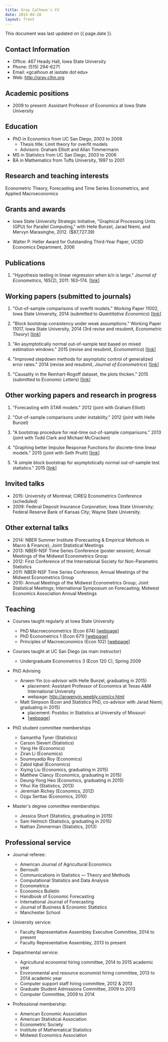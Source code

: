 ```yaml
---
title: Gray Calhoun's CV
date: 2015-04-28
layout: front
---
```


This document was last updated on {{ page.date }}.

Contact Information
-------------------
* Office: 467 Heady Hall, Iowa State University
* Phone:  (515) 294-6271
* Email:  «gcalhoun at iastate dot edu»
* Web:    <http://gray.clhn.org>

Academic positions
------------------
* 2009 to present: Assistant Professor of Economics at Iowa State University

Education
---------

* PhD in Economics from UC San Diego, 2003 to 2009
  * Thesis title: Limit theory for overfit models
  * Advisors: Graham Elliott and Allan Timmermann
* MS in Statistics from UC San Diego, 2003 to 2006
* BA in Mathematics from Tufts University, 1997 to 2001

Research and teaching interests
-------------------------------

Econometric Theory, Forecasting and Time Series Econometrics, and
Applied Macroeconomics

Grants and awards
-----------------

* Iowa State University Strategic Initiative, "Graphical Processing
  Units (GPU) for Parallel Computing," with Helle Bunzel, Jarad Niemi,
  and Mervyn Marasinghe, 2012. ($87,727.39)

* Walter P. Heller Award for Outstanding Third-Year Paper, UCSD Economics
  Department, 2006

Publications
------------

1. "Hypothesis testing in linear regression when *k/n* is large."
   *Journal of Econometrics*, 165(2), 2011: 163–174.
   [[link](http://www.econ.iastate.edu/research/working-papers/p12216)]

Working papers (submitted to journals)
--------------------------------------

1. "Out-of-sample comparisons of overfit models." Working Paper 11002,
   Iowa State University, 2014 (submitted to *Quantitative Economics*)
   [[link](http://www.econ.iastate.edu/research/working-papers/p12462)]

2. "Block bootstrap consistency under weak assumptions." Working Paper
   11017, Iowa State University, 2014 (3rd revise and resubmit,
   *Econometric Theory*)
   [[link](http://www.econ.iastate.edu/research/working-papers/p14313)]

3. "An asymptotically normal out-of-sample test based on mixed
   estimation windows." 2015 (revise and resubmit, *Econometrica*)
   [[link](dl/calhoun-mixed-window.pdf)]

4. "Improved stepdown methods for asymptotic control of generalized
   error rates." 2014 (revise and resubmit, *Journal of Econometrics*)
   [[link](dl/calhoun-stepdown.pdf)]

5. "Causality in the Reinhart-Rogoff dataset, the plots thicken." 2015
   (submitted to *Economic Letters*)
   [[link](dl/calhoun-rr-graphics.pdf)]

Other working papers and research in progress
---------------------------------------------

1. "Forecasting with STAR models." 2012 (joint with Graham Elliott)

2. "Out-of-sample comparisons under instability." 2012 (joint with
   Helle Bunzel)

3. "A bootstrap procedure for real-time out-of-sample comparisons."
   2013 (joint with Todd Clark and Michael McCracken)

4. "Graphing better Impulse Response Functions for discrete-time
   linear models." 2015 (joint with Seth Pruitt)
   [[link](dl/calhoun-smooth-irf.pdf)]

5. "A simple block bootstrap for asymptotically normal out-of-sample
   test statistics." 2015
   [[link](dl/calhoun-oosbootstrap.pdf)]

Invited talks
-------------

* 2015: University of Montreal; CIREQ Econometrics Conference (scheduled)
* 2009: Federal Deposit Insurance Corporation; Iowa State University;
  Federal Reserve Bank of Kansas City; Wayne State University.

Other external talks
--------------------

* 2014: NBER Summer Institute (Forecasting & Empirical Methods in Macro
  & Finance); Joint Statistical Meetings
* 2013: NBER-NSF Time Series Conference (poster session); Annual
  Meetings of the Midwest Econometrics Group
* 2012: First Conference of the International Society for Non-Parametric
  Statistics
* 2011: NBER-NSF Time Series Conference; Annual Meetings of the Midwest
  Econometrics Group
* 2010: Annual Meetings of the Midwest Econometrics Group; Joint
  Statistical Meetings; International Symposium on Forecasting;
  Midwest Economics Association Annual Meetings

Teaching
--------

* Courses taught regularly at Iowa State University

  * PhD Macroeconometrics (Econ 674) [[webpage](/674)]
  * PhD Econometrics 1 (Econ 671) [[webpage](/671)]
  * Principles of Macroeconomics (Econ 102) [[webpage](/102)]

* Courses taught at UC San Diego (as main instructor)
  * Undergraduate Econometrics 3 (Econ 120 C), Spring 2009

* PhD Advising

  * Anwen Yin (co-advisor with Helle Bunzel, graduating in 2015)
    * placement: Assistant Professor of Economics at Texas A&M International University
    * webpage: <http://anwenyin.weebly.com/cv.html>
  * Matt Simpson (Econ and Statistics PhD, co-advisor with Jarad
    Niemi; graduating in 2015)
    * placement: Postdoc in Statistics at University of Missouri
    * [[webpage](http://www.themattsimpson.com)]

* PhD student committee memberships

  * Samantha Tyner (Statistics)
  * Carson Sievert (Statistics)
  * Yang He (Economics)
  * Ziran Li (Economics)
  * Soumnyadip Roy (Economics)
  * Zabid Iqbal (Economics)
  * Xiying Liu (Economics, graduating in 2015)
  * Matthew Clancy (Economics, graduating in 2015)
  * Deung-Yong Heo (Economics, graduating in 2015)
  * Yihui Xie (Statistics, 2013)
  * Jeremiah Richey (Economics, 2012)
  * Ozgu Serttas (Economics, 2010)

* Master's degree committee memberships:

  * Jessica Short (Statistics, graduating in 2015)
  * Sam Helmich (Statistics, graduating in 2015)
  * Nathan Zimmerman (Statistics, 2013)

Professional service
--------------------

* Journal referee:

  * American Journal of Agricultural Economics
  * Bernoulli
  * Communications in Statistics — Theory and Methods
  * Computational Statistics and Data Analysis
  * Econometrica
  * Economics Bulletin
  * Handbook of Economic Forecasting
  * International Journal of Forecasting
  * Journal of Business & Economic Statistics
  * Manchester School

* University service:

  * Faculty Representative Assembley Executive Committee, 2014 to present
  * Faculty Representative Assembley, 2013 to present

* Departmental service:

  * Agricultural economist hiring committee, 2014 to 2015 academic year
  * Environmental and resource economist hiring committee, 2013 to
    2014 academic year
  * Computer support staff hiring committee, 2012 & 2013
  * Graduate Student Admissions Committee, 2009 to 2013
  * Computer Committee, 2009 to 2014

* Professional membership:

  * American Economic Association
  * American Statistical Association
  * Econometric Society
  * Institute of Mathematical Statistics
  * Midwest Economics Association
